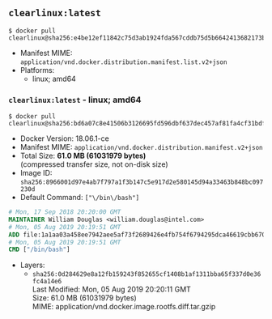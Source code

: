 ## `clearlinux:latest`

```console
$ docker pull clearlinux@sha256:e4be12ef11842c75d3ab1924fda567cddb75d5b6642413682173b3bb935eefd5
```

-	Manifest MIME: `application/vnd.docker.distribution.manifest.list.v2+json`
-	Platforms:
	-	linux; amd64

### `clearlinux:latest` - linux; amd64

```console
$ docker pull clearlinux@sha256:bd6a07c8e41506b3126695fd596dbf637dec457af81fa4cf31bdf3741c97072a
```

-	Docker Version: 18.06.1-ce
-	Manifest MIME: `application/vnd.docker.distribution.manifest.v2+json`
-	Total Size: **61.0 MB (61031979 bytes)**  
	(compressed transfer size, not on-disk size)
-	Image ID: `sha256:8966001d97e4ab7f797a1f3b147c5e917d2e580145d94a33463b848bc097230d`
-	Default Command: `["\/bin\/bash"]`

```dockerfile
# Mon, 17 Sep 2018 20:20:00 GMT
MAINTAINER William Douglas <william.douglas@intel.com>
# Mon, 05 Aug 2019 20:19:51 GMT
ADD file:1a1aa03a458ee7942aee5af73f2689426e4fb754f6794295dca46619cbb670e5 in / 
# Mon, 05 Aug 2019 20:19:51 GMT
CMD ["/bin/bash"]
```

-	Layers:
	-	`sha256:0d284629e8a12fb159243f852655cf1408b1af1311bba65f337d0e36fc4a14e6`  
		Last Modified: Mon, 05 Aug 2019 20:20:11 GMT  
		Size: 61.0 MB (61031979 bytes)  
		MIME: application/vnd.docker.image.rootfs.diff.tar.gzip

